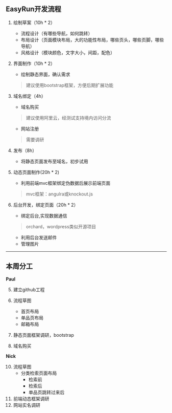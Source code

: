 EasyRun开发流程
--

 1. 绘制草案（10h * 2）
    - 流程设计（有哪些导航，如何跳转）
    - 布局设计（页面模块布局，大的功能性布局，哪些页头，哪些页脚，哪些导航）
    - 风格设计（模块颜色，文字大小，间距，配色）

 2. 界面制作（10h * 2）
    - 绘制静态界面，确认需求
    >建议使用bootstrap框架，方便后期扩展功能

 3. 域名绑定（4h）
    - 域名购买  
    > 建议使用阿里云，经测试支持境内访问分流

    - 网站注册
    >需要调研
    
 4. 发布（8h）
    - 将静态页面发布至域名，初步试用

 5. 动态页面制作(20h * 2)
    - 利用前端mvc框架绑定伪数据后展示前端页面
    > mvc框架：angulra或knockout.js

 6. 后台开发，绑定页面（20h * 2）
    - 绑定后台,实现数据通信
    > orchard，wordpress类似开源项目
    - 利用后台发送邮件
    - 管理图片  
     

----------
本周分工
--

**Paul**

05. 建立github工程
10. 流程草图 
    - 首页布局
    - 单品页布局
    - 邮箱布局

20. 静态页面框架调研，bootstrap

30. 域名购买

**Nick**

10. 流程草图
    - 分类检索页面布局
        - 检索前
        - 检索后
        - 单品页跳转过来后
20. 前端动态框架调研
30. 网站实名调研

